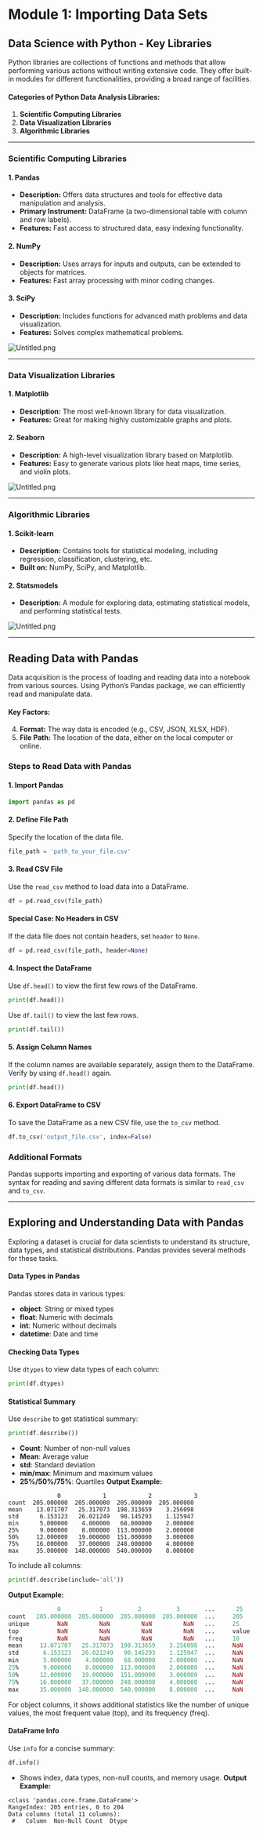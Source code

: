 

# Module 1: Importing Data Sets
## Data Science with Python - Key Libraries
Python libraries are collections of functions and methods that allow performing various actions without writing extensive code. They offer built-in modules for different functionalities, providing a broad range of facilities.
#### Categories of Python Data Analysis Libraries:
1. **Scientific Computing Libraries**
2. **Data Visualization Libraries**
3. **Algorithmic Libraries**

___
### Scientific Computing Libraries
#### 1. **Pandas**
- **Description:** Offers data structures and tools for effective data manipulation and analysis.
- **Primary Instrument:** DataFrame (a two-dimensional table with column and row labels).
- **Features:** Fast access to structured data, easy indexing functionality.
#### 2. **NumPy**
- **Description:** Uses arrays for inputs and outputs, can be extended to objects for matrices.
- **Features:** Fast array processing with minor coding changes.
#### 3. **SciPy**
- **Description:** Includes functions for advanced math problems and data visualization.
- **Features:** Solves complex mathematical problems.

![Untitled.png](https://prod-files-secure.s3.us-west-2.amazonaws.com/03e82b26-cccb-4906-bb56-adabcbdc0655/997ac361-58a8-4f04-bb0f-79fea4baa761/Untitled.png?X-Amz-Algorithm=AWS4-HMAC-SHA256&X-Amz-Content-Sha256=UNSIGNED-PAYLOAD&X-Amz-Credential=ASIAZI2LB466QUOPXRUM%2F20250202%2Fus-west-2%2Fs3%2Faws4_request&X-Amz-Date=20250202T221259Z&X-Amz-Expires=3600&X-Amz-Security-Token=IQoJb3JpZ2luX2VjEOr%2F%2F%2F%2F%2F%2F%2F%2F%2F%2FwEaCXVzLXdlc3QtMiJHMEUCIQCwvXYTccWFS96PCDIR5JhVBt7YU9YAPgEEOnBs3baqzAIgU5IHNt5er2BCX3ERII9lTk5KerWAaRfITacz6sNcI%2F8qiAQI8%2F%2F%2F%2F%2F%2F%2F%2F%2F%2F%2FARAAGgw2Mzc0MjMxODM4MDUiDCaD7FywJxgPtqubEircA0Uqg9d3ZLgRhdQojtQ4o3GGjBLIBQRE%2BOmIiMCn%2FFHMeFono8pb4qhKvIOusXEjryLypYlnC4TMjEgswyA%2B75KpCpxs0sIYXB2YDzuzMuPLSsU4DX14T6wmVC37z3ymfX7%2Fg8YFkaGR6KPhTsbh9iXhe4EpFC%2BIsBHquxTF%2FvsruKAK0WEhpveC8%2Bd3FTH23wwIcPLjGRhEt2LsNPb%2BgcCFXBbFSR3tV9WvJDebOatkc6DZQJJ1dDFS6%2FjaJ5xP8%2FWoDFh%2F8GwwjnD9lSogUvDcD57PLOmpWP%2BqkHfGHvjQhrnDWEtLOMmxL0K2TOqyYqflQNhXzO%2BX%2FTxJ60igmOtIeGeKVsmRwqU%2BGljJnCjaTVFc321873yf%2FskgZBK5VuDz3LN7yJR50lE5ZwiO5YJF49enYd45RwlyAWKE4mhawWbladzQQ6jZbp030hsmxDNGIrs8RtGiZBnHGyFlpeiuhaXpNsQM%2BWREmotkfkb%2B5W3KcjDJ6jZkLYJW4x10Pw%2FhFkrhaBOW3%2FZLUJN03VFpn6kkZkrAYqsYDMKdkPBE7Y9rPT0YkJhQ5v6FLMaDMkt0VHMLSQSHfrZhpyil2A6HF8p8ygW9xbLmx0OusifmJ8tfE2SOjR4ZcS6%2BMJ3h%2FrwGOqUBMFo4xBs8FoiLjhbldIT5rgIXPv2lvKP2F2UAxFmCV8jhZv47FlIXvzD0D1nXwI5sEy9cQ%2FQ2Y73QyMVTkNAupJi3vA%2BbFa%2BYOfEY0PvsmRaqW2q%2FVy3Uf%2BnTsCv42u8HTj%2Ft90MwWf3guwtIMIN9OGPyNsir0IBzljfF7dLxgncE%2BBXGths4ThgqMgW2CYRWUpVU9%2Fw%2FOYCCKMJLi5%2FgPI%2B0a6Lm&X-Amz-Signature=1e63b0d17231a9319170231548ee0cd51b0349bbadeee0a0f9f2e6fac75eaf0a&X-Amz-SignedHeaders=host&x-id=GetObject)
___
### Data Visualization Libraries
#### 1. **Matplotlib**
- **Description:** The most well-known library for data visualization.
- **Features:** Great for making highly customizable graphs and plots.
#### 2. **Seaborn**
- **Description:** A high-level visualization library based on Matplotlib.
- **Features:** Easy to generate various plots like heat maps, time series, and violin plots.

![Untitled.png](https://prod-files-secure.s3.us-west-2.amazonaws.com/03e82b26-cccb-4906-bb56-adabcbdc0655/733d1e42-5a53-4fd8-90c1-3d85254369a6/Untitled.png?X-Amz-Algorithm=AWS4-HMAC-SHA256&X-Amz-Content-Sha256=UNSIGNED-PAYLOAD&X-Amz-Credential=ASIAZI2LB466WKGOKNVA%2F20250202%2Fus-west-2%2Fs3%2Faws4_request&X-Amz-Date=20250202T221257Z&X-Amz-Expires=3600&X-Amz-Security-Token=IQoJb3JpZ2luX2VjEOr%2F%2F%2F%2F%2F%2F%2F%2F%2F%2FwEaCXVzLXdlc3QtMiJGMEQCIHq%2BBiYDKgHqkgqBtYTMCXDhD1Ql1IcBgA6hipRcFTZ1AiBmn8SMdUGKSL1yezq8ccZO9%2FZ9AscC6t85tweHc18OTiqIBAjz%2F%2F%2F%2F%2F%2F%2F%2F%2F%2F8BEAAaDDYzNzQyMzE4MzgwNSIMKKM61LCevyRmejs7KtwDQH0MCKqQ4Ytt4Ag%2FIsd3OBl%2FdX%2B42BFV7dQunLbHejZ5p2aP8NmBlDFYkvVi8bZQ1FLm2o2IbiSYCU%2FXN8cOJeNqqRF1xd9896UnNkHzW%2FE78WiWGQjbbyWBRreIQigOEoFYh4%2BdoM0ht8Xq%2F4RgoGVyojbz1ESBBAIojXRkwDSwHz7xZAMhAxmjrjbtaYm9HlIf4v9ko1nhwnAGq1G1dc9B%2Fc0xLjBgf75KzeLeulf3zAYguLpDiV67n2pY2vb28VTNhWWBraaYXh6Chz0Idn4vlco%2FOFeM%2BFH5YMZ9RvHeZxYHb%2BW4uATz4jdVRpotv%2F1SPd7IA%2FD3JY1fKw6khXrAPKjbS8CtIIMZct65rWyGgWFVqfvrvFVK3axKO3iDUT0Er8eotl7qJodue0KEi6avh1oFHoJJVg%2BqKIRwkja%2BLgVMaLYXy90cN6jemwZSU7wkWJqXK7XaZ6sEQF2I2c4l7X7SCaEw4Ek5Lkcjx7d0YfeLLnD6ze1R0m%2BWRZfOSUgF7YUyKh564Gm5UNFng1vponIq5SacZY0FEF4x9AUIsvifyW8xcDkuqYj6uTl6WRsfRpZyzPQLZrkxWsX%2FQbYB5%2BqxDuHZEPn1MG6EOdIRhjDDVAeP5G7mOQ4w6eP%2BvAY6pgHlQ%2F69%2BBNzkmiwAd8KJAbhq61m4xoqdyrNIYb18116DFpyr6NhOeBnwenqhaaz4%2BacTckjKAOsEtlx%2Bp1uD0z2Ure2fPsipZMD7HeMkA7ZgpeSc9Ji7pEAQ8JB9peyanvirUDw57ru%2FW6T%2B%2BbdEpD2vSjZVFymvIUzJMwekWWSsotOzcgyxhpEHPWYk0l41zHO9IqXaukGK7vsfXF74wvm3I40txFQ&X-Amz-Signature=d5ee1bc5b0e21f5ca3ad585319a66720db48e84e95de3f46ada8c740ad0ac59d&X-Amz-SignedHeaders=host&x-id=GetObject)
___
### Algorithmic Libraries
#### 1. **Scikit-learn**
- **Description:** Contains tools for statistical modeling, including regression, classification, clustering, etc.
- **Built on:** NumPy, SciPy, and Matplotlib.
#### 2. **Statsmodels**
- **Description:** A module for exploring data, estimating statistical models, and performing statistical tests.

![Untitled.png](https://prod-files-secure.s3.us-west-2.amazonaws.com/03e82b26-cccb-4906-bb56-adabcbdc0655/c62885f5-417d-4179-834f-d68f8f2bdf39/Untitled.png?X-Amz-Algorithm=AWS4-HMAC-SHA256&X-Amz-Content-Sha256=UNSIGNED-PAYLOAD&X-Amz-Credential=ASIAZI2LB466WKGOKNVA%2F20250202%2Fus-west-2%2Fs3%2Faws4_request&X-Amz-Date=20250202T221257Z&X-Amz-Expires=3600&X-Amz-Security-Token=IQoJb3JpZ2luX2VjEOr%2F%2F%2F%2F%2F%2F%2F%2F%2F%2FwEaCXVzLXdlc3QtMiJGMEQCIHq%2BBiYDKgHqkgqBtYTMCXDhD1Ql1IcBgA6hipRcFTZ1AiBmn8SMdUGKSL1yezq8ccZO9%2FZ9AscC6t85tweHc18OTiqIBAjz%2F%2F%2F%2F%2F%2F%2F%2F%2F%2F8BEAAaDDYzNzQyMzE4MzgwNSIMKKM61LCevyRmejs7KtwDQH0MCKqQ4Ytt4Ag%2FIsd3OBl%2FdX%2B42BFV7dQunLbHejZ5p2aP8NmBlDFYkvVi8bZQ1FLm2o2IbiSYCU%2FXN8cOJeNqqRF1xd9896UnNkHzW%2FE78WiWGQjbbyWBRreIQigOEoFYh4%2BdoM0ht8Xq%2F4RgoGVyojbz1ESBBAIojXRkwDSwHz7xZAMhAxmjrjbtaYm9HlIf4v9ko1nhwnAGq1G1dc9B%2Fc0xLjBgf75KzeLeulf3zAYguLpDiV67n2pY2vb28VTNhWWBraaYXh6Chz0Idn4vlco%2FOFeM%2BFH5YMZ9RvHeZxYHb%2BW4uATz4jdVRpotv%2F1SPd7IA%2FD3JY1fKw6khXrAPKjbS8CtIIMZct65rWyGgWFVqfvrvFVK3axKO3iDUT0Er8eotl7qJodue0KEi6avh1oFHoJJVg%2BqKIRwkja%2BLgVMaLYXy90cN6jemwZSU7wkWJqXK7XaZ6sEQF2I2c4l7X7SCaEw4Ek5Lkcjx7d0YfeLLnD6ze1R0m%2BWRZfOSUgF7YUyKh564Gm5UNFng1vponIq5SacZY0FEF4x9AUIsvifyW8xcDkuqYj6uTl6WRsfRpZyzPQLZrkxWsX%2FQbYB5%2BqxDuHZEPn1MG6EOdIRhjDDVAeP5G7mOQ4w6eP%2BvAY6pgHlQ%2F69%2BBNzkmiwAd8KJAbhq61m4xoqdyrNIYb18116DFpyr6NhOeBnwenqhaaz4%2BacTckjKAOsEtlx%2Bp1uD0z2Ure2fPsipZMD7HeMkA7ZgpeSc9Ji7pEAQ8JB9peyanvirUDw57ru%2FW6T%2B%2BbdEpD2vSjZVFymvIUzJMwekWWSsotOzcgyxhpEHPWYk0l41zHO9IqXaukGK7vsfXF74wvm3I40txFQ&X-Amz-Signature=37b712c5102f4d7e077be7b45c8654fb52aaad0f271b760da1e116101ea70d58&X-Amz-SignedHeaders=host&x-id=GetObject)
___
## Reading Data with Pandas
Data acquisition is the process of loading and reading data into a notebook from various sources. Using Python’s Pandas package, we can efficiently read and manipulate data.
#### Key Factors:
4. **Format:** The way data is encoded (e.g., CSV, JSON, XLSX, HDF).
5. **File Path:** The location of the data, either on the local computer or online.
### Steps to Read Data with Pandas
#### 1. **Import Pandas**
```python
import pandas as pd
```
#### 2. **Define File Path**
Specify the location of the data file.
```python
file_path = 'path_to_your_file.csv'
```
#### 3. **Read CSV File**
Use the `read_csv` method to load data into a DataFrame.
```python
df = pd.read_csv(file_path)
```
#### Special Case: No Headers in CSV
If the data file does not contain headers, set `header` to `None`.
```python
df = pd.read_csv(file_path, header=None)
```
#### 4. **Inspect the DataFrame**
Use `df.head()` to view the first few rows of the DataFrame.
```python
print(df.head())
```
Use `df.tail()` to view the last few rows.
```python
print(df.tail())
```
#### 5. **Assign Column Names**
If the column names are available separately, assign them to the DataFrame.
Verify by using `df.head()` again.
```python
print(df.head())
```
#### 6. **Export DataFrame to CSV**
To save the DataFrame as a new CSV file, use the `to_csv` method.
```python
df.to_csv('output_file.csv', index=False)
```
### Additional Formats
Pandas supports importing and exporting of various data formats. The syntax for reading and saving different data formats is similar to `read_csv` and `to_csv`.
___
## Exploring and Understanding Data with Pandas
Exploring a dataset is crucial for data scientists to understand its structure, data types, and statistical distributions. Pandas provides several methods for these tasks.
#### Data Types in Pandas
Pandas stores data in various types:
- **object**: String or mixed types
- **float**: Numeric with decimals
- **int**: Numeric without decimals
- **datetime**: Date and time
#### Checking Data Types
Use `dtypes` to view data types of each column:
```python
print(df.dtypes)
```
#### Statistical Summary
Use `describe` to get statistical summary:
```python
print(df.describe())
```
- **Count**: Number of non-null values
- **Mean**: Average value
- **std**: Standard deviation
- **min/max**: Minimum and maximum values
- **25%/50%/75%**: Quartiles
**Output Example:**
```plain text
              0            1            2            3
count  205.000000  205.000000  205.000000  205.000000
mean    13.071707   25.317073  198.313659    3.256098
std      6.153123   26.021249   90.145293    1.125947
min      5.000000    4.000000   68.000000    2.000000
25%      9.000000    8.000000  113.000000    2.000000
50%     12.000000   19.000000  151.000000    3.000000
75%     16.000000   37.000000  248.000000    4.000000
max     35.000000  148.000000  540.000000    8.000000
```
To include all columns:
```python
print(df.describe(include='all'))
```
**Output Example:**
```r
              0           1          2          3       ...      25       26       27
count   205.000000  205.000000  205.000000  205.000000  ...     205      205      205
unique        NaN         NaN         NaN         NaN   ...     25       25       25
top           NaN         NaN         NaN         NaN   ...     value    value    value
freq          NaN         NaN         NaN         NaN   ...     10       10       10
mean     13.071707   25.317073  198.313659    3.256098  ...     NaN      NaN      NaN
std       6.153123   26.021249   90.145293    1.125947  ...     NaN      NaN      NaN
min       5.000000    4.000000   68.000000    2.000000  ...     NaN      NaN      NaN
25%       9.000000    8.000000  113.000000    2.000000  ...     NaN      NaN      NaN
50%      12.000000   19.000000  151.000000    3.000000  ...     NaN      NaN      NaN
75%      16.000000   37.000000  248.000000    4.000000  ...     NaN      NaN      NaN
max      35.000000  148.000000  540.000000    8.000000  ...     NaN      NaN      NaN
```
For object columns, it shows additional statistics like the number of unique values, the most frequent value (top), and its frequency (freq).
#### DataFrame Info
Use `info` for a concise summary:
```python
df.info()
```
- Shows index, data types, non-null counts, and memory usage.
**Output Example:**
```less
<class 'pandas.core.frame.DataFrame'>
RangeIndex: 205 entries, 0 to 204
Data columns (total 11 columns):
 #   Column  Non-Null Count  Dtype
